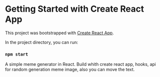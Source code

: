 # Getting Started with Create React App

This project was bootstrapped with [Create React App](https://github.com/facebook/create-react-app).

In the project directory, you can run:

### `npm start`

A simple meme generator in React. Build whith create react app, hooks, api for random generation meme image, also you can move the text.
